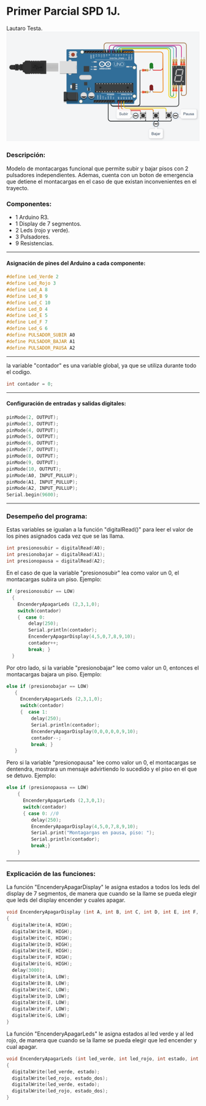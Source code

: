 # Primer Parcial SPD 1J.
Lautaro Testa.
![imagen del proyecto](imagendelproyecto.png "imagen del proyecto")
### Descripción:
Modelo de montacargas funcional que permite subir y bajar pisos con 2 pulsadores independientes. Ademas, cuenta con un boton de emergencia que detiene el montacargas en el caso de que existan inconvenientes en el trayecto.
### Componentes:
* 1 Arduino R3.
* 1 Display de 7 segmentos.
* 2 Leds (rojo y verde).
* 3 Pulsadores.
* 9 Resistencias.
---
#### Asignación de pines del Arduino a cada componente:
```C++
#define Led_Verde 2
#define Led_Rojo 3
#define Led_A 8
#define Led_B 9
#define Led_C 10
#define Led_D 4
#define Led_E 5
#define Led_F 7
#define Led_G 6
#define PULSADOR_SUBIR A0
#define PULSADOR_BAJAR A1
#define PULSADOR_PAUSA A2
```
---
la variable "contador" es una variable global, ya que se utiliza durante todo el codigo.
```C++
int contador = 0; 
```
---
#### Configuración de entradas y salidas digitales: 
```C++
pinMode(2, OUTPUT);
pinMode(3, OUTPUT);
pinMode(4, OUTPUT);
pinMode(5, OUTPUT);
pinMode(6, OUTPUT);
pinMode(7, OUTPUT);
pinMode(8, OUTPUT);
pinMode(9, OUTPUT);
pinMode(10, OUTPUT);
pinMode(A0, INPUT_PULLUP);
pinMode(A1, INPUT_PULLUP);
pinMode(A2, INPUT_PULLUP);
Serial.begin(9600);
```
---
### Desempeño del programa:
Estas variables se igualan a la función "digitalRead()" para leer el valor de los pines asignados cada vez que se las llama.
```C++
int presionosubir = digitalRead(A0);
int presionobajar = digitalRead(A1);
int presionopausa = digitalRead(A2);
```
En el caso de que la variable "presionosubir" lea como valor un 0, el montacargas subira un piso. Ejemplo:
```C++
if (presionosubir == LOW)
  {
    EncenderyApagarLeds (2,3,1,0);
    switch(contador)
    {  case 0:
        delay(250);
        Serial.println(contador);
      	EncenderyApagarDisplay(4,5,0,7,8,9,10);
        contador++;
        break; }
  }    
```

Por otro lado, si la variable "presionobajar" lee como valor un 0, entonces el montacargas bajara un piso. Ejemplo:
```C++
else if (presionobajar == LOW)
   { 
     EncenderyApagarLeds (2,3,1,0);
     switch(contador)
     {  case 1: 
         delay(250);
         Serial.println(contador);
         EncenderyApagarDisplay(0,0,0,0,0,9,10); 
         contador--;
         break; }
   }    
```
Pero si la variable "presionopausa" lee como valor un 0, el montacargas se dentendra, mostrara un mensaje advirtiendo lo sucedido y el piso en el que se detuvo. Ejemplo:
```C++
else if (presionopausa == LOW)
    {
      EncenderyApagarLeds (2,3,0,1);
      switch(contador)
      { case 0: //0
         delay(250);
         EncenderyApagarDisplay(4,5,0,7,8,9,10);
         Serial.print("Montagargas en pausa, piso: ");
         Serial.println(contador);
         break;}
    }
```
---
### Explicación de las funciones:
La función "EncenderyApagarDisplay" le asigna estados a todos los leds del display de 7 segmentos, de manera que cuando se la llame se pueda elegir que leds del display encender y cuales apagar.
``` C++
void EncenderyApagarDisplay (int A, int B, int C, int D, int E, int F, int G)
{
  digitalWrite(A, HIGH);
  digitalWrite(B, HIGH);
  digitalWrite(C, HIGH);
  digitalWrite(D, HIGH);
  digitalWrite(E, HIGH);
  digitalWrite(F, HIGH);
  digitalWrite(G, HIGH);
  delay(3000);
  digitalWrite(A, LOW);
  digitalWrite(B, LOW);
  digitalWrite(C, LOW);
  digitalWrite(D, LOW);
  digitalWrite(E, LOW);
  digitalWrite(F, LOW);
  digitalWrite(G, LOW);
}
```

La función "EncenderyApagarLeds" le asigna estados al led verde y al led rojo, de manera que cuando se la llame se pueda elegir que led encender y cual apagar.
```C++
void EncenderyApagarLeds (int led_verde, int led_rojo, int estado, int estado_dos)
{
  digitalWrite(led_verde, estado);
  digitalWrite(led_rojo, estado_dos);
  digitalWrite(led_verde, estado);
  digitalWrite(led_rojo, estado_dos);
}
```
